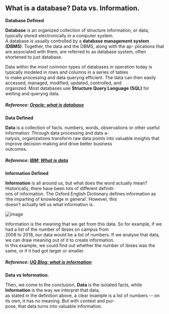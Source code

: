 ## What is a database? Data vs. Information.

**Database Defined**

**Database** is an organized collection of structure information, or data, typically stored electronically in a computer system.  
A database is usually controlled by a **database management system (DBMS)**. Together, the data and the DBMS, along with the ap-
plications that are associated with them, are referred to as database system, often shortened to just database.  

Data within the most common types of databases in operation today is typically modeled in rows and columns in a series of tables  
to make processing and data queryng efficient. The data can then easily accessed, managed, modified, updated, controlled, and  
organized. Most databases use **Structure Query Language (SQL)** for weiting and queryng data.

##### Reference: [Oracle: what is database](https://www.oracle.com/database/what-is-database/)

**Data Defined**

**Data** is a collection of facts. numbers, words, observations or other useful information. Through data processing and data a-  
nalysis, organizations transform raw data points into valuable insights that improve decision-making and drive better business  
outcomes.

##### Reference: [IBM: What is data](https://www.ibm.com/think/topics/data)

**Information Defined**  

**Information** is all around us, but what does the word actually mean? Historically, there have been lots of different definiti-  
ons of information. The Oxford English Dictionary defines information as ‘the imparting of knowledge in general’. However, this   
doesn’t actually tell us what information is.  

 ![image](https://github.com/user-attachments/assets/40ad701d-c895-48a2-bd74-fb971bb2be7e)

Information is the meaning that we get from this data. So for example, if we had a list of the number of ibises on campus from  
2008 to 2018, our data would be a list of numbers. If we analyse that data, we can draw meaning out of it to create information.  
In this example, we could find out whether the number of ibises was the same, or if it had got larger or smaller. 

##### Reference: [UQ Blog: what is information](https://uq.pressbooks.pub/digital-essentials-information-essentials/chapter/what-is-information/)

**Data vs Information.**

Then, we come to the conclusion, **Data** is the isolated facts, while **Information** is the way we interpret that data,  
as stated in the definition above, a clear example is a list of numbers -- on its own, it has no meaning. But with context and pur-  
pose, that data turns into valuable information.
